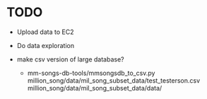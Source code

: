 # TODO

- Upload data to EC2
- Do data exploration

- make csv version of large database?
    - mm-songs-db-tools/mmsongsdb_to_csv.py million_song/data/mil_song_subset_data/test_testerson.csv million_song/data/mil_song_subset_data/data/
